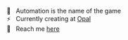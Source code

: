 🤖 &nbsp; Automation is the name of the game<br>
⚡ &nbsp; Currently creating at [Opal](https://workwithopal.com)<br>
💬 &nbsp; Reach me [here](https://linkedin.com/in/jordansussman)
